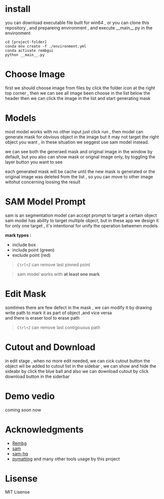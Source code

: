 # install
you can download executable file built for win64 , or you can clone this repository , and prepareing environment , and execute \_\_main\_\_.py in the environment


    cd [project-folder]
    conda env create -f ./environment.yml
    conda activate rembgui
    python __main__.py



# Choose Image
first we should choose image from files
by click the folder icon at the right top corner , then we can see all image been choose in the list below the header
then we can click the image in the list
and start generating mask

# Models
most model works with no other input
just click run , then model can generate
mask for obvious object in the image
but it may not target the right object
you want , in these situation we seggest
use sam model instead.

we can see both the generaed mask and original image in the window by default,
but you also can show mask or orignal image only, by toggling the layer button you want to see

each generated mask will be cache until
the new mask is generated or the original image was deleted from the list , so you can move to other image witohut concerning loosing the result 

# SAM Model Prompt
sam is an segmentation model can accept prompt to target a certain object  
sam model has ability to target multiple
object, but in these app we design it for only one target , it's intentional for unify the operation betwenen models  

**mark types :**  
* include box
* include point (green)
* exclude point (red)
  
>`Ctrl+Z`  can remove last pinned point

> sam model works with **at least one mark**

# Edit Mask
somtimes there are few defect in the mask
, we can modify it by drawing write path to mark it as part of object
,and vice versa  
and there is eraser tool to erase path

>`Ctrl+Z`  can remove last contigouous path

# Cutout and Download
in edit stage , when no more
edit needed, we can cick cutout button 
the object wil be added to cutout list in the sidebar , we can show and hide the sideabr by click the blue ball
and also we can download cutout by click
download button in the siderbar 


# Demo vedio
coming soon now

# Acknowledgments
* [Rembg](https://github.com/danielgatis/rembg/tree/main)
* [sam](https://github.com/facebookresearch/segment-anything) 
* [sam-hq](https://github.com/SysCV/sam-hq/tree/main?tab=Apache-2.0-1-ov-file#readme)
* [pymatting](https://github.com/pymatting/pymatting)
  and many other tools usage by this project

# Lisense
MIT Lisense